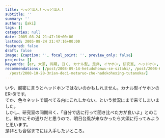 ```yaml
---
title: へっどほん！へっどほん！
subtitle: ''
summary: ''
authors: [aki]
tags: []
categories: null
date: 2005-08-24 21:47:16+00:00
lastmod: 2005-08-24 21:47:16+00:00
featured: false
draft: false
image: {caption: '', focal_point: '', preview_only: false}
projects: []
keywords: [er, 大須, 同期, 曰く, カナル型, 是非, イヤホン, 研究室, ヘッドホン, 入手]
recommendations: [/post/2008-09-14-hetudohonwu-se-sitahi/, /post/2008-01-18-souiebakokohawu-yu-burogudatuta/,
  /post/2008-10-28-3nian-deci-metaruo-zhe-hadokohexing-tutanoka/]
---
```

いや、厳密に言うとヘッドホンではないのかもしれません。カナル型イヤホンのER-6iです。  
てか、色々ネットで調べてる内にこれしかない、という状況にまで来てしまいました。  
しかし、研究室の同期曰く、「自分で店に行って聞き比べた方が良いよ」とのこと。確かにその通りだと思うので、明日台風が来なかったら大須に行ってみようと思います。  
是非とも合宿までには入手したいところ。


